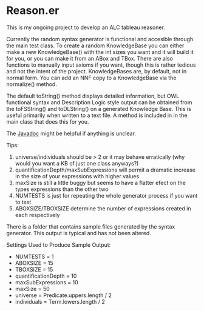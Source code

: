 # Reason.er

This is my ongoing project to develop an ALC tableau reasoner. 

Currently the random syntax generator is functional and accesible through the main test class. To create a random KnowledgeBase you can either make a new KnowledgeBase() with the int sizes you want and it will build it for you, or you can make it from an ABox and TBox. There are also functions to manually input axioms if you want, though this is rather tedious and not the intent of the project. KnowledgeBases are, by default, not in normal form. You can add an NNF copy to a KnowledgeBase via the normalize() method.

The default toString() method displays detailed information, but OWL functional syntax and Description Logic style output can be obtained from the toFSString() and toDLString() on a generated Knowledge Base. This is useful primarily when written to a text file. A method is included in in the main class that does this for you.

The <a href="https://aaroneberhart.github.io/Reason.er/Javadoc/" target="_blank">Javadoc</a> might be helpful if anything is unclear.

Tips:<ol>
<li>universe/individuals should be > 2 or it may behave erratically (why would you want a KB of just one class anyways?)</li>
<li>quantificationDepth/maxSubExpressions will permit a dramatic increase in the size of your expressions with higher values</li>
<li>maxSize is still a little buggy but seems to have a flatter efect on the types expressions than the other two</li>
<li>NUMTESTS is just for repeating the whole generator process if you want to test</li>
<li>ABOXSIZE/TBOXSIZE determine the number of expressions created in each respectively</li>
</ol>

There is a folder that contains sample files generated by the syntax generator. This output is typical and has not been altered. 

Settings Used to Produce Sample Output:<ul>
<li>NUMTESTS = 1</li>
<li>ABOXSIZE = 15</li>
<li>TBOXSIZE = 15</li>
<li>quantificationDepth = 10</li>
<li>maxSubExpressions = 10</li>
<li>maxSize = 50</li>
<li>universe = Predicate.uppers.length / 2</li>
<li>individuals = Term.lowers.length / 2</li>
</ul>


